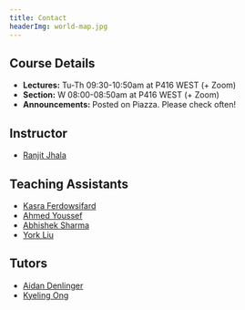 ```yaml
---
title: Contact
headerImg: world-map.jpg
---
```


## Course Details

- **Lectures:**          Tu-Th 09:30-10:50am at P416 WEST (+ Zoom)
- **Section:**           W    08:00-08:50am  at P416 WEST (+ Zoom)
- **Announcements:**     Posted on Piazza. Please check often!

## Instructor

- [Ranjit Jhala](https://ranjitjhala.github.io)

## Teaching Assistants

- [Kasra Ferdowsifard](mailto:kferdows@eng.ucsd.edu)
- [Ahmed Youssef](mailto:a1yousse@eng.ucsd.edu)
- [Abhishek Sharma](mailto:acsharma@ucsd.edu)
- [York Liu](mailto:yil173@ucsd.edu)

## Tutors

- [Aidan Denlinger](https://acsweb.ucsd.edu/~adenling/)
- [Kyeling Ong](mailto:k8ong@ucsd.edu)


